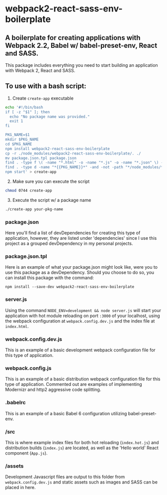 # webpack2-react-sass-env-boilerplate
## A boilerplate for creating applications with Webpack 2.2, Babel w/ babel-preset-env, React and SASS.

This package includes everything you need to start building an application with
Webpack 2, React and SASS.

## To use with a bash script:
1. Create `create-app` executable
```sh
echo '#!/bin/bash
if [ -z "$1" ]; then
  echo "No package name was provided."
  exit 1
fi

PKG_NAME=$1
mkdir $PKG_NAME
cd $PKG_NAME
npm install webpack2-react-sass-env-boilerplate
cp -r ./node_modules/webpack2-react-sass-env-boilerplate/. ./
mv package.json.tpl package.json
find . -type f \( -name "*.html" -o -name "*.js" -o -name "*.json" \) -and -not -path "*/node_modules/*" -exec sed -i -e "s/{{PKG_NAME}}/${PKG_NAME}/g" {} \;;
find . -type d -name "*{{PKG_NAME}}*" -and -not -path "*/node_modules/*" -exec rename "s/(.*)\{\{PKG_NAME\}\}/\$1${PKG_NAME}/" {} \;;
npm start' > create-app
```

2. Make sure you can execute the script
```sh 
chmod 0744 create-app
```

3. Execute the script w/ a package name
```sh
./create-app your-pkg-name
```

### package.json
Here you'll find a list of devDependencies for creating this type of
application, however, they are listed under 'dependencies' since I use this
project as a grouped devDependency in my personal projects.


### package.json.tpl
Here is an example of what your package.json might look like, were you to
use this package as a devDependency. Should you choose to do so, you can
install this package with the command:

`npm install --save-dev webpack2-react-sass-env-boilerplate`


### server.js
Using the command `NODE_ENV=development && node server.js` will start your
application with hot module reloading on port `:3000` of your localhost, using
the webpack configuration at `webpack.config.dev.js` and the index file at
`index.html`.


### webpack.config.dev.js
This is an example of a basic development webpack configuration file for this
type of application.


### webpack.config.js
This is an example of a basic distribution webpack configuration file for this
type of application. Commented out are examples of implementing Modernizr and
http2 aggressive code splitting.


### .babelrc
This is an example of a basic Babel 6 configuration utilizing babel-preset-env.


### /src
This is where example index files for both hot reloading (`index.hot.js`) and
distribution builds (`index.js`) are located, as well as the 'Hello world'
React component (`App.js`).


### /assets
Development Javascript files are output to this folder from
`webpack.config.dev.js` and static assets such as images and SASS can be
placed in here.


